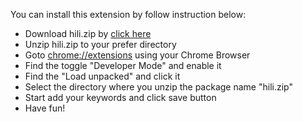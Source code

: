 You can install this extension by follow instruction below:
- Download hili.zip by [click here](https://github.com/0xlkda/hili/raw/refs/heads/main/hili.zip) 
- Unzip hili.zip to your prefer directory
- Goto [chrome://extensions](chrome://extensions) using your Chrome Browser
- Find the toggle "Developer Mode" and enable it
- Find the "Load unpacked" and click it
- Select the directory where you unzip the package name "hili.zip"
- Start add your keywords and click save button
- Have fun!
